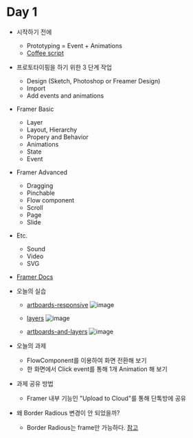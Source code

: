 Day 1
===

* 시작하기 전에
    - Prototyping = Event + Animations
    - [Coffee script](https://framer.com/getstarted/guides/programming)

* 프로토타이핑을 하기 위한 3 단계 작업
    - Design (Sketch, Photoshop or Freamer Design)
    - Import
    - Add events and animations

* Framer Basic
    - Layer
    - Layout, Hierarchy
    - Propery and Behavior
    - Animations
    - State
    - Event

*  Framer Advanced
    - Dragging
    - Pinchable
    - Flow component
    - Scroll
    - Page
    - Slide

*  Etc.
    - Sound
    - Video
    - SVG

* [Framer Docs](https://framer.com/docs/)

* 오늘의 실습
    - [artboards-responsive](https://framer.cloud/hSKEm)
        ![image](https://framer.cloud/hSKEm/framer/social-800x600.png?version=1)

    - [layers](https://framer.cloud/EsWQs/)
        ![image](https://framer.cloud/EsWQs/framer/social-800x600.png?version=1)

    - [artboards-and-layers](https://framer.cloud/gJlGA/)
        ![image](https://framer.cloud/gJlGA/framer/social-800x600.png?version=1)

* 오늘의 과제
    - FlowComponent를 이용하여 화면 전환해 보기
    - 한 화면에서 Click event를 통해 1개 Animation 해 보기
    
* 과제 공유 방법
    - Framer 내부 기능인 "Upload to Cloud"를 통해 단톡방에 공유

* 왜 Border Radious 변경이 안 되었을까?
    - Border Radious는 frame만 가능하다. [참고](https://help.framer.com/learning-framer/frames-and-shapes)
